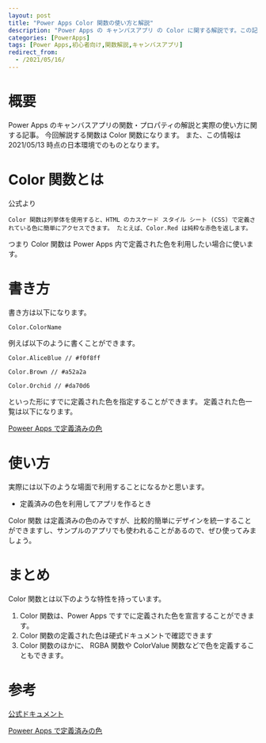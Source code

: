 ```yaml
---
layout: post
title: "Power Apps Color 関数の使い方と解説"
description: "Power Apps の キャンバスアプリ の Color に関する解説です。この記事を読むことで　Color の使い方をマスターすることができます。Color 関数は空白か空文字の評価とそれによって動きを変化したい場合に使います。"
categories: [PowerApps]
tags: [Power Apps,初心者向け,関数解説,キャンバスアプリ]
redirect_from:
  - /2021/05/16/
---
```


#  概要

Power Apps のキャンバスアプリの関数・プロパティの解説と実際の使い方に関する記事。
今回解説する関数は Color 関数になります。
また、この情報は 2021/05/13 時点の日本環境でのものとなります。

# Color 関数とは

公式より
```
Color 関数は列挙体を使用すると、HTML のカスケード スタイル シート (CSS) で定義されている色に簡単にアクセスできます。 たとえば、Color.Red は純粋な赤色を返します。
```

つまり Color 関数は Power Apps 内で定義された色を利用したい場合に使います。

# 書き方

書き方は以下になります。

```
Color.ColorName
```

例えば以下のように書くことができます。

```
Color.AliceBlue // #f0f8ff
```

```
Color.Brown // #a52a2a
```

```
Color.Orchid // #da70d6
```


といった形にすでに定義された色を指定することができます。
定義された色一覧は以下になります。

[Poweer Apps で定義済みの色](https://docs.microsoft.com/ja-jp/powerapps/maker/canvas-apps/functions/function-colors#built-in-colors)

# 使い方

実際には以下のような場面で利用することになるかと思います。

- 定義済みの色を利用してアプリを作るとき

Color 関数 は定義済みの色のみですが、比較的簡単にデザインを統一することができますし、サンプルのアプリでも使われることがあるので、ぜひ使ってみましょう。

# まとめ

Color 関数とは以下のような特性を持っています。

1. Color 関数は、Power Apps ですでに定義された色を宣言することができます。
2. Color 関数の定義された色は硬式ドキュメントで確認できます
3. Color 関数のほかに、 RGBA 関数や ColorValue 関数などで色を定義することもできます。

# 参考

[公式ドキュメント](https://docs.microsoft.com/ja-jp/powerapps/maker/canvas-apps/functions/function-colors)

[Poweer Apps で定義済みの色](https://docs.microsoft.com/ja-jp/powerapps/maker/canvas-apps/functions/function-colors#built-in-colors)

